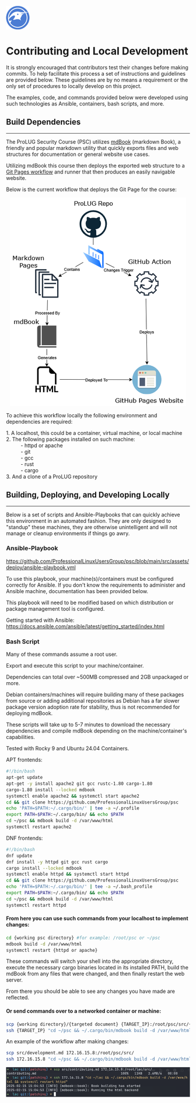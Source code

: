 <div class="flex-container">
        <img src="https://github.com/ProfessionalLinuxUsersGroup/img/blob/main/Assets/Logos/ProLUG_Round_Transparent_LOGO.png?raw=true" width="64" height="64"></img>
    <p>
        <h1>Contributing and Local Development</h1>
    </p>
</div>

It is strongly encouraged that contributors test their changes before making
commits. To help facilitate this process a set of instructions and guidelines
are provided below. These guidelines are by no means a requirement or the only
set of procedures to locally develop on this project.

The examples, code, and commands provided below were developed using such
technologies as Ansible, containers, bash scripts, and more.

## Build Dependencies

---

The ProLUG Security Course (PSC) utilizes [mdBook](https://github.com/rust-lang/mdBook)
(markdown Book), a friendly and popular markdown utility that quickly exports
files and web structures for documentation or general website use cases.

Utilizing mdBook this course then deploys the exported web structure to a
[Git Pages workflow](https://docs.github.com/en/pages/getting-started-with-github-pages/using-custom-workflows-with-github-pages) and runner that then produces an easily navigable website.

Below is the current workflow that deploys the Git Page for the course:

<div style="text-align: center;">

<img src="./assets/images/workflow.png"></img>

</div>

To achieve this workflow locally the following environment and dependencies are
required:

<dl>
    <dt>1. A localhost, this could be a container, virtual machine, or local machine</dt>
    <dt>2. The following packages installed on such machine:</dt>
    <dd>- httpd or apache</dd>
    <dd>- git</dd>
    <dd>- gcc</dd>
    <dd>- rust</dd>
    <dd>- cargo</dd>
    <dt>3. And a clone of a ProLUG repository</dt>
</dl>

## Building, Deploying, and Developing Locally

---

Below is a set of scripts and Ansible-Playbooks that can quickly achieve this
environment in an automated fashion. They are only designed to "standup" these
machines, they are otherwise unintelligent and will not manage or cleanup
environments if things go awry.

### Ansible-Playbook

<https://github.com/ProfessionalLinuxUsersGroup/psc/blob/main/src/assets/deploy/ansible-playbook.yml>

To use this playbook, your machine(s)/containers must be configured correctly for Ansible.
If you don't know the requirements to administer and Ansible machine, documentation
has been provided below.

<div class = warning>
This playbook will need to be modified based on which distribution or package management
tool is configured.
</div>

Getting started with Ansible:  
<https://docs.ansible.com/ansible/latest/getting_started/index.html>

### Bash Script

Many of these commands assume a root user.

Export and execute this script to your machine/container.

<div class=warning>

Dependencies can total over ~500MB compressed and 2GB unpackaged or more.

Debian containers/machines will require building many of these packages from
source or adding additional repositories as Debian has a far slower package
version adoption rate for stability, thus is not recommended for deploying mdBook.

</div>

These scripts will take up to 5-7 minutes to download the necessary dependencies
and compile mdBook depending on the machine/container's capabilities.

Tested with Rocky 9 and Ubuntu 24.04 Containers.

APT frontends:

```bash
#!/bin/bash
apt-get update
apt-get -y install apache2 git gcc rustc-1.80 cargo-1.80
cargo-1.80 install --locked mdbook
systemctl enable apache2 && systemctl start apache2
cd && git clone https://github.com/ProfessionalLinuxUsersGroup/psc
echo 'PATH=$PATH:~/.cargo/bin/' | tee -a ~/.profile
export PATH=$PATH:~/.cargo/bin/ && echo $PATH
cd ~/psc && mdbook build -d /var/www/html
systemctl restart apache2
```

DNF frontends:

```bash
#!/bin/bash
dnf update
dnf install -y httpd git gcc rust cargo
cargo install --locked mdbook
systemctl enable httpd && systemctl start httpd
cd && git clone https://github.com/ProfessionalLinuxUsersGroup/psc
echo 'PATH=$PATH:~/.cargo/bin/' | tee -a ~/.bash_profile
export PATH=$PATH:~/.cargo/bin/ && echo $PATH
cd ~/psc && mdbook build -d /var/www/html
systemctl restart httpd
```

#### From here you can use such commands from your localhost to implement changes:

```bash
cd {working psc directory} #for example: /root/psc or ~/psc
mdbook build -d /var/www/html
systemctl restart {httpd or apache}
```

These commands will switch your shell into the appropriate directory, execute
the necessary cargo binaries located in its installed PATH, build the mdBook
from any files that were changed, and then finally restart the web server.

From there you should be able to see any changes you have made are reflected.

#### Or send commands over to a networked container or machine:

```bash
scp {working directory}/{targeted document} {TARGET_IP}:/root/psc/src/{targeted document}
ssh {TARGET_IP} "cd ~/psc && ~/.cargo/bin/mdbook build -d /var/www/html && systemctl restart httpd"
```

An example of the workflow after making changes:

```bash
scp src/development.md 172.16.15.8:/root/psc/src/
ssh 172.16.15.8 "cd ~/psc && ~/.cargo/bin/mdbook build -d /var/www/html && systemctl restart httpd"
```

<img src="./assets/images/flow.png"></img>
